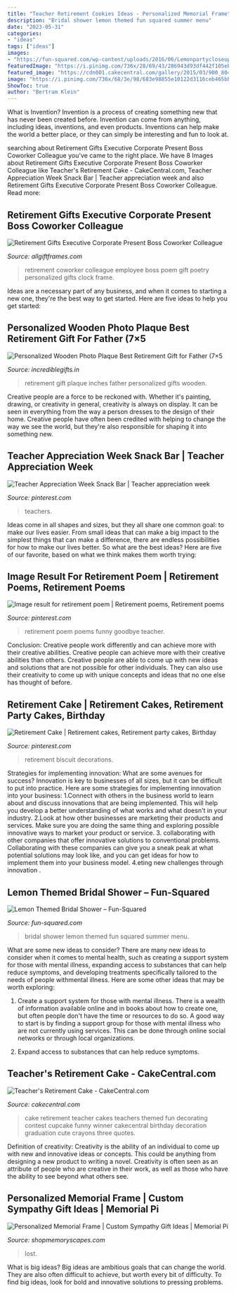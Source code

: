 ```yaml
---
title: "Teacher Retirement Cookies Ideas - Personalized Memorial Frame"
description: "Bridal shower lemon themed fun squared summer menu"
date: "2023-05-31"
categories:
- "ideas"
tags: ["ideas"]
images:
- "https://fun-squared.com/wp-content/uploads/2016/06/Lemonpartycloseup.jpg"
featuredImage: "https://i.pinimg.com/736x/28/69/43/286943d93df442f105ebf0295a6cf974.jpg"
featured_image: "https://cdn001.cakecentral.com/gallery/2015/03/900_804741RA9O_teachers-retirement-cake.jpg"
image: "https://i.pinimg.com/736x/68/3e/98/683e98855e10122d3116ceb465bb952c.jpg"
ShowToc: true
author: "Bertram Klein"
---
```



What is Invention?
Invention is a process of creating something new that has never been created before. Invention can come from anything, including ideas, inventions, and even products. Inventions can help make the world a better place, or they can simply be interesting and fun to look at.

	

		
searching about Retirement Gifts Executive Corporate Present Boss Coworker Colleague you've came to the right place. We have 8 Images about Retirement Gifts Executive Corporate Present Boss Coworker Colleague like Teacher&#039;s Retirement Cake - CakeCentral.com, Teacher Appreciation Week Snack Bar | Teacher appreciation week and also Retirement Gifts Executive Corporate Present Boss Coworker Colleague. Read more:
		
    
## Retirement Gifts Executive Corporate Present Boss Coworker Colleague

<img loading=lazy src="https://cdn.shopify.com/s/files/1/0951/7748/products/RG-PGC-Instructions_grande.jpg?v=1463856658" onerror="this.onerror=null;this.src='https://tse3.mm.bing.net/th?id=OIP.pixm-BAI_Vceh1J8SKA7OgHaFy&amp;pid=15.1';" alt="Retirement Gifts Executive Corporate Present Boss Coworker Colleague">

_Source: allgiftframes.com_

>retirement coworker colleague employee boss poem gift poetry personalized gifts clock frame. 

	

Ideas are a necessary part of any business, and when it comes to starting a new one, they're the best way to get started. Here are five ideas to help you get started: 

    
## Personalized Wooden Photo Plaque Best Retirement Gift For Father (7×5

<img loading=lazy src="https://www.incrediblegifts.in/wp-content/uploads/2020/12/IGRetirementSB7x5-1.jpg" onerror="this.onerror=null;this.src='https://tse4.mm.bing.net/th?id=OIP.deDe5Yit8jow7BhHjpxukQHaFj&amp;pid=15.1';" alt="Personalized Wooden Photo Plaque Best Retirement Gift for Father (7×5">

_Source: incrediblegifts.in_

>retirement gift plaque inches father personalized gifts wooden. 

	

Creative people are a force to be reckoned with. Whether it's painting, drawing, or creativity in general, creativity is always on display. It can be seen in everything from the way a person dresses to the design of their home. Creative people have often been credited with helping to change the way we see the world, but they're also responsible for shaping it into something new.

    
## Teacher Appreciation Week Snack Bar | Teacher Appreciation Week

<img loading=lazy src="https://i.pinimg.com/736x/68/3e/98/683e98855e10122d3116ceb465bb952c.jpg" onerror="this.onerror=null;this.src='https://tse4.mm.bing.net/th?id=OIP.UH82NYyQuGBO5l9_ofo8OwHaLH&amp;pid=15.1';" alt="Teacher Appreciation Week Snack Bar | Teacher appreciation week">

_Source: pinterest.com_

>teachers. 

	

Ideas come in all shapes and sizes, but they all share one common goal: to make our lives easier. From small ideas that can make a big impact to the simplest things that can make a difference, there are endless possibilities for how to make our lives better. So what are the best ideas? Here are five of our favorite, based on what we think makes them worth trying: 

    
## Image Result For Retirement Poem | Retirement Poems, Retirement Poems

<img loading=lazy src="https://i.pinimg.com/736x/32/8d/d4/328dd4e8e65c726284d0d4bc932395d2.jpg" onerror="this.onerror=null;this.src='https://tse1.mm.bing.net/th?id=OIP.PvS56HS7jTBWldbNhJAiaQAAAA&amp;pid=15.1';" alt="Image result for retirement poem | Retirement poems, Retirement poems">

_Source: pinterest.com_

>retirement poem poems funny goodbye teacher. 

	

Conclusion: Creative people work differently and can achieve more with their creative abilities.
Creative people can achieve more with their creative abilities than others. Creative people are able to come up with new ideas and solutions that are not possible for other individuals. They can also use their creativity to come up with unique concepts and ideas that no one else has thought of before.

    
## Retirement Cake | Retirement Cakes, Retirement Party Cakes, Birthday

<img loading=lazy src="https://i.pinimg.com/736x/28/69/43/286943d93df442f105ebf0295a6cf974.jpg" onerror="this.onerror=null;this.src='https://tse2.mm.bing.net/th?id=OIP.gDdsRtS2UyMaW-np7tqZegHaFd&amp;pid=15.1';" alt="Retirement Cake | Retirement cakes, Retirement party cakes, Birthday">

_Source: pinterest.com_

>retirement biscuit decorations. 

	

Strategies for implementing innovation: What are some avenues for success?
Innovation is key to businesses of all sizes, but it can be difficult to put into practice. Here are some strategies for implementing innovation into your business:
1.Connect with others in the business world to learn about and discuss innovations that are being implemented. This will help you develop a better understanding of what works and what doesn't in your industry.
2.Look at how other businesses are marketing their products and services. Make sure you are doing the same thing and exploring possible innovative ways to market your product or service.
3. collaborating with other companies that offer innovative solutions to conventional problems. Collaborating with these companies can give you a sneak peak at what potential solutions may look like, and you can get ideas for how to implement them into your business model.
4.eting new challenges through innovation .

    
## Lemon Themed Bridal Shower – Fun-Squared

<img loading=lazy src="https://fun-squared.com/wp-content/uploads/2016/06/Lemonpartycloseup.jpg" onerror="this.onerror=null;this.src='https://tse1.mm.bing.net/th?id=OIP.mr7iRFqz8nXYMediJz4vvgHaLE&amp;pid=15.1';" alt="Lemon Themed Bridal Shower – Fun-Squared">

_Source: fun-squared.com_

>bridal shower lemon themed fun squared summer menu. 

	

What are some new ideas to consider?
There are many new ideas to consider when it comes to mental health, such as creating a support system for those with mental illness, expanding access to substances that can help reduce symptoms, and developing treatments specifically tailored to the needs of people withmental illness. Here are some other ideas that may be worth exploring:
1. Create a support system for those with mental illness. There is a wealth of information available online and in books about how to create one, but often people don't have the time or resources to do so. A good way to start is by finding a support group for those with mental illness who are not currently using services. This can be done through online social networks or through local organizations.

2. Expand access to substances that can help reduce symptoms.

    
## Teacher&#039;s Retirement Cake - CakeCentral.com

<img loading=lazy src="https://cdn001.cakecentral.com/gallery/2015/03/900_804741RA9O_teachers-retirement-cake.jpg" onerror="this.onerror=null;this.src='https://tse3.mm.bing.net/th?id=OIP.-fqvY_LjGXStVQ9EPHctXgHaJ4&amp;pid=15.1';" alt="Teacher&#039;s Retirement Cake - CakeCentral.com">

_Source: cakecentral.com_

>cake retirement teacher cakes teachers themed fun decorating contest cupcake funny winner cakecentral birthday decoration graduation cute crayons three quotes. 

	

Definition of creativity:
Creativity is the ability of an individual to come up with new and innovative ideas or concepts. This could be anything from designing a new product to writing a novel. Creativity is often seen as an attribute of people who are creative in their work, as well as those who have the ability to see beyond what others see.

    
## Personalized Memorial Frame | Custom Sympathy Gift Ideas | Memorial Pi

<img loading=lazy src="https://cdn.shopify.com/s/files/1/0074/2110/0096/products/il_fullxfull.1400565349_zcxy_1024x1024@2x.jpg?v=1613031968" onerror="this.onerror=null;this.src='https://tse3.mm.bing.net/th?id=OIP.YJumxupytz13hVmUojH6kQHaH0&amp;pid=15.1';" alt="Personalized Memorial Frame | Custom Sympathy Gift Ideas | Memorial Pi">

_Source: shopmemoryscapes.com_

>lost. 

	

What is big ideas?
Big ideas are ambitious goals that can change the world. They are also often difficult to achieve, but worth every bit of difficulty. To find big ideas, look for bold and innovative solutions to pressing problems.

